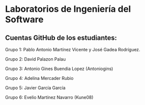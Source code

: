 # Laboratorios de Ingeniería del Software
## Cuentas GitHub de los estudiantes:

Grupo 1: Pablo Antonio Martínez Vicente y José Gadea Rodríguez.

Grupo 2: David Palazon Palau

Grupo 3: Antonio Gines Buendia Lopez (Antoniogins)

Grupo 4: Adelina Mercader Rubio

Grupo 5: Javier García García

Grupo 6: Evelio Martínez Navarro (Kune08)